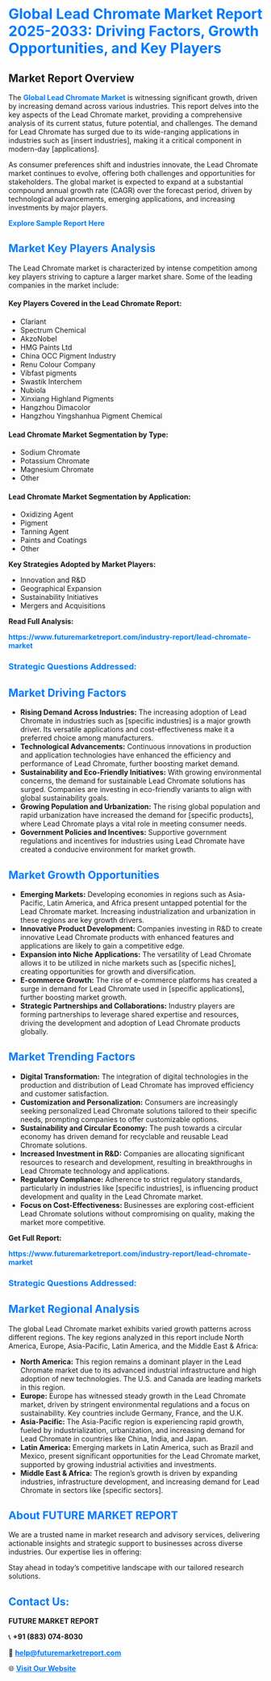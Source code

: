 <h1 style="color: #007BFF;">Global Lead Chromate Market Report 2025-2033: Driving Factors, Growth Opportunities, and Key Players</h1>

<section id="overview">
<h2>Market Report Overview</h2>
<p>The <a href="https://www.futuremarketreport.com/industry-report/lead-chromate-market" style="color: #007BFF; text-decoration: none;"><strong>Global Lead Chromate Market</strong></a> is witnessing significant growth, driven by increasing demand across various industries. This report delves into the key aspects of the Lead Chromate market, providing a comprehensive analysis of its current status, future potential, and challenges. The demand for Lead Chromate has surged due to its wide-ranging applications in industries such as [insert industries], making it a critical component in modern-day [applications].</p>
<p>As consumer preferences shift and industries innovate, the Lead Chromate market continues to evolve, offering both challenges and opportunities for stakeholders. The global market is expected to expand at a substantial compound annual growth rate (CAGR) over the forecast period, driven by technological advancements, emerging applications, and increasing investments by major players.</p>
</section>

<section id="overview">
<p><a href="https://www.futuremarketreport.com/request-sample/reportId=59902" style="color: #007BFF; text-decoration: none;"><strong>Explore Sample Report Here</strong></a></p>
</section>

<section id="key-players">
<h2 style="color: #007BFF;">Market Key Players Analysis</h2>
<p>The Lead Chromate market is characterized by intense competition among key players striving to capture a larger market share. Some of the leading companies in the market include:</p>
<h4>Key Players Covered in the Lead Chromate Report:</h4>
<ul><li>Clariant</li><li>Spectrum Chemical</li><li>AkzoNobel</li><li>HMG Paints Ltd</li><li>China OCC Pigment Industry</li><li>Renu Colour Company</li><li>Vibfast pigments</li><li>Swastik Interchem</li><li>Nubiola</li><li>Xinxiang Highland Pigments</li><li>Hangzhou Dimacolor</li><li>Hangzhou Yingshanhua Pigment Chemical</li></ul>
<h4>Lead Chromate Market Segmentation by Type:</h4>
<ul><li>Sodium Chromate</li><li>Potassium Chromate</li><li>Magnesium Chromate</li><li>Other</li></ul>

<h4>Lead Chromate Market Segmentation by Application:</h4>
<ul><li>Oxidizing Agent</li><li>Pigment</li><li>Tanning Agent</li><li>Paints and Coatings</li><li>Other</li></ul>
<p><strong>Key Strategies Adopted by Market Players:</strong></p>
<ul>
<li>Innovation and R&D</li>
<li>Geographical Expansion</li>
<li>Sustainability Initiatives</li>
<li>Mergers and Acquisitions</li>
</ul>
</section>

<section>
<p><strong>Read Full Analysis: </strong></p><a href="https://www.futuremarketreport.com/industry-report/lead-chromate-market" style="color: #007BFF; text-decoration: none;"><strong>https://www.futuremarketreport.com/industry-report/lead-chromate-market</strong></a>
<h3 style="color: #007BFF;">Strategic Questions Addressed:</h3>
</section>

<section id="driving-factors">
<h2 style="color: #007BFF;">Market Driving Factors</h2>
<ul>
<li><strong>Rising Demand Across Industries:</strong> The increasing adoption of Lead Chromate in industries such as [specific industries] is a major growth driver. Its versatile applications and cost-effectiveness make it a preferred choice among manufacturers.</li>
<li><strong>Technological Advancements:</strong> Continuous innovations in production and application technologies have enhanced the efficiency and performance of Lead Chromate, further boosting market demand.</li>
<li><strong>Sustainability and Eco-Friendly Initiatives:</strong> With growing environmental concerns, the demand for sustainable Lead Chromate solutions has surged. Companies are investing in eco-friendly variants to align with global sustainability goals.</li>
<li><strong>Growing Population and Urbanization:</strong> The rising global population and rapid urbanization have increased the demand for [specific products], where Lead Chromate plays a vital role in meeting consumer needs.</li>
<li><strong>Government Policies and Incentives:</strong> Supportive government regulations and incentives for industries using Lead Chromate have created a conducive environment for market growth.</li>
</ul>
</section>

<section id="growth-opportunities">
<h2 style="color: #007BFF;">Market Growth Opportunities</h2>
<ul>
<li><strong>Emerging Markets:</strong> Developing economies in regions such as Asia-Pacific, Latin America, and Africa present untapped potential for the Lead Chromate market. Increasing industrialization and urbanization in these regions are key growth drivers.</li>
<li><strong>Innovative Product Development:</strong> Companies investing in R&D to create innovative Lead Chromate products with enhanced features and applications are likely to gain a competitive edge.</li>
<li><strong>Expansion into Niche Applications:</strong> The versatility of Lead Chromate allows it to be utilized in niche markets such as [specific niches], creating opportunities for growth and diversification.</li>
<li><strong>E-commerce Growth:</strong> The rise of e-commerce platforms has created a surge in demand for Lead Chromate used in [specific applications], further boosting market growth.</li>
<li><strong>Strategic Partnerships and Collaborations:</strong> Industry players are forming partnerships to leverage shared expertise and resources, driving the development and adoption of Lead Chromate products globally.</li>
</ul>
</section>

<section id="trending-factors">
<h2 style="color: #007BFF;">Market Trending Factors</h2>
<ul>
<li><strong>Digital Transformation:</strong> The integration of digital technologies in the production and distribution of Lead Chromate has improved efficiency and customer satisfaction.</li>
<li><strong>Customization and Personalization:</strong> Consumers are increasingly seeking personalized Lead Chromate solutions tailored to their specific needs, prompting companies to offer customizable options.</li>
<li><strong>Sustainability and Circular Economy:</strong> The push towards a circular economy has driven demand for recyclable and reusable Lead Chromate solutions.</li>
<li><strong>Increased Investment in R&D:</strong> Companies are allocating significant resources to research and development, resulting in breakthroughs in Lead Chromate technology and applications.</li>
<li><strong>Regulatory Compliance:</strong> Adherence to strict regulatory standards, particularly in industries like [specific industries], is influencing product development and quality in the Lead Chromate market.</li>
<li><strong>Focus on Cost-Effectiveness:</strong> Businesses are exploring cost-efficient Lead Chromate solutions without compromising on quality, making the market more competitive.</li>
</ul>
</section>

<section>
<p><strong>Get Full Report: </strong></p><a href="https://www.futuremarketreport.com/industry-report/lead-chromate-market" style="color: #007BFF; text-decoration: none;"><strong>https://www.futuremarketreport.com/industry-report/lead-chromate-market</strong></a>
<h3 style="color: #007BFF;">Strategic Questions Addressed:</h3>
</section>


<section id="regional-analysis">
<h2 style="color: #007BFF;">Market Regional Analysis</h2>
<p>The global Lead Chromate market exhibits varied growth patterns across different regions. The key regions analyzed in this report include North America, Europe, Asia-Pacific, Latin America, and the Middle East & Africa:</p>
<ul>
<li><strong>North America:</strong> This region remains a dominant player in the Lead Chromate market due to its advanced industrial infrastructure and high adoption of new technologies. The U.S. and Canada are leading markets in this region.</li>
<li><strong>Europe:</strong> Europe has witnessed steady growth in the Lead Chromate market, driven by stringent environmental regulations and a focus on sustainability. Key countries include Germany, France, and the U.K.</li>
<li><strong>Asia-Pacific:</strong> The Asia-Pacific region is experiencing rapid growth, fueled by industrialization, urbanization, and increasing demand for Lead Chromate in countries like China, India, and Japan.</li>
<li><strong>Latin America:</strong> Emerging markets in Latin America, such as Brazil and Mexico, present significant opportunities for the Lead Chromate market, supported by growing industrial activities and investments.</li>
<li><strong>Middle East & Africa:</strong> The region’s growth is driven by expanding industries, infrastructure development, and increasing demand for Lead Chromate in sectors like [specific sectors].</li>
</ul>
</section>

<footer>
<h2 style="color: #007BFF;">About FUTURE MARKET REPORT</h2>
<p>We are a trusted name in market research and advisory services, delivering actionable insights and strategic support to businesses across diverse industries. Our expertise lies in offering:</p>

<p>Stay ahead in today’s competitive landscape with our tailored research solutions.</p>

<h2 style="color: #007BFF;">Contact Us:</h2>
<p><strong>FUTURE MARKET REPORT</strong></p>
<p>📞 <strong>+91 (883) 074-8030</strong></p>
<p>📧 <strong><a href="mailto:help@futuremarketreport.com" style="color: #007BFF;">help@futuremarketreport.com</a></strong></p>
<p>🌐 <strong><a href="https://www.futuremarketreport.com/" style="color: #007BFF;">Visit Our Website</a></strong></p>
</footer>